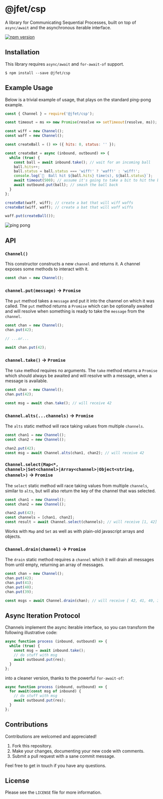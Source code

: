 # @jfet/csp

A library for Communicating Sequential Processes, built on top of `async/await` and the asynchronous iterable interface.

[![npm version](https://badge.fury.io/js/%40jfet%2Fcsp.svg)](https://badge.fury.io/js/%40jfet%2Fcsp)

## Installation

This library requires `async/await` and `for-await-of` support.

```
$ npm install --save @jfet/csp
```


## Example Usage

Below is a trivial example of usage, that plays on the standard ping-pong example.

```javascript
const { Channel } = require('@jfet/csp');

const timeout = ms => new Promise(resolve => setTimeout(resolve, ms));

const wiff = new Channel();
const waff = new Channel();

const createBall = () => ({ hits: 0, status: '' });

const createBat = async (inbound, outbound) => {
  while (true) {
    const ball = await inbound.take(); // wait for an incoming ball
    ball.hits++;
    ball.status = ball.status === 'wiff!' ? 'waff!' : 'wiff!';
    console.log(`🎾  Ball hit ${ball.hits} time(s), ${ball.status}`);
    await timeout(500); // assume it's going to take a bit to hit the ball
    await outbound.put(ball); // smash the ball back
  }
};

createBat(waff, wiff); // create a bat that will wiff waffs
createBat(wiff, waff); // create a bat that will waff wiffs

waff.put(createBall());
```

![ping pong](/assets/pingpong.gif?raw=true)

## API


### `Channel()`

This constructor constructs a new `channel` and returns it. A channel exposes some methods to interact with it.

```javascript
const chan = new Channel();
```

### `channel.put(message)` -> `Promise`

The `put` method takes a `message` and put it into the channel on which it was called. The `put` method returns a `Promise` which can be optionally awaited and will resolve when something is ready to take the `message` from the `channel`.

```javascript
const chan = new Channel();
chan.put(42);

// ...or...

await chan.put(42);
```

### `channel.take()` -> `Promise`

The `take` method requires no arguments. The `take` method returns a `Promise` which should always be awaited and will resolve with a message, when a message is available.

```javascript
const chan = new Channel();
chan.put(42);

const msg = await chan.take(); // will receive 42
```

### `Channel.alts(...channels)` -> `Promise`

The `alts` static method will race taking values from multiple `channels`.

```javascript
const chan1 = new Channel();
const chan2 = new Channel();

chan2.put(42);
const msg = await Channel.alts(chan1, chan2); // will receive 42
```

### `Channel.select(Map<*, channel>|Set<channel>|Array<channel>|Object<string, channel>)` -> `Promise`

The `select` static method will race taking values from multiple `channels`, similar to `alts`, but will also return the key of the channel that was selected.

```javascript
const chan1 = new Channel();
const chan2 = new Channel();

chan2.put(42);
const channels = [chan1, chan2];
const result = await Channel.select(channels); // will receive [1, 42]
```

Works with `Map` and `Set` as well as with plain-old javascript arrays and objects.

### `Channel.drain(channel)` -> `Promise`

The `drain` static method requires a `channel` which it will drain all messages from until empty, returning an array of messages.

```javascript
const chan = new Channel();
chan.put(42);
chan.put(41);
chan.put(40);
chan.put(39);

const msgs = await Channel.drain(chan); // will receive [ 42, 41, 40, 39 ]
```

## Async Iteration Protocol
Channels implement the async iterable interface, so you can transform the following illustrative code:

```javascript
async function process (inbound, outbound) => {
  while (true) {
    const msg = await inbound.take();
    // do stuff with msg
    await outbound.put(res);
  }
};
```

into a cleaner version, thanks to the powerful `for-await-of`:

```javascript
async function process (inbound, outbound) => {
  for await(const msg of inbound) {
    // do stuff with msg
    await outbound.put(res);
  }
};
```


## Contributions

Contributions are welcomed and appreciated!

1. Fork this repository.
2. Make your changes, documenting your new code with comments.
3. Submit a pull request with a sane commit message.

Feel free to get in touch if you have any questions.

## License

Please see the `LICENSE` file for more information.
